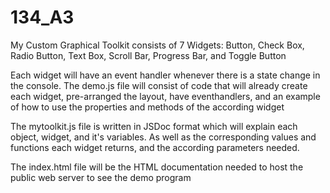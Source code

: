 # 134_A3
My Custom Graphical Toolkit consists of 7 Widgets: Button, Check Box, Radio Button, Text Box, Scroll Bar, Progress Bar, and Toggle Button

Each widget will have an event handler whenever there is a state change in the console.
The demo.js file will consist of code that will already create each widget, pre-arranged the layout, have eventhandlers, and an example of how to use the properties and methods of the according widget

The mytoolkit.js file is written in JSDoc format which will explain each object, widget, and it's variables. As well as the corresponding values and functions each widget returns, and the according parameters needed.

The index.html file will be the HTML documentation needed to host the public web server to see the demo program
